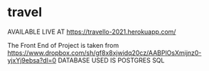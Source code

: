# travel
AVAILABLE LIVE AT https://travello-2021.herokuapp.com/

The Front End of Project is taken from https://www.dropbox.com/sh/gf8x8xjwidq20cz/AABPlOsXmijnz0-yjxYj9ebsa?dl=0
DATABASE USED IS POSTGRES SQL
